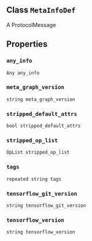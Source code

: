 

## Class  `MetaInfoDef` 
A ProtocolMessage



## Properties


###  `any_info` 
 `Any any_info` 



###  `meta_graph_version` 
 `string meta_graph_version` 



###  `stripped_default_attrs` 
 `bool stripped_default_attrs` 



###  `stripped_op_list` 
 `OpList stripped_op_list` 



###  `tags` 
 `repeated string tags` 



###  `tensorflow_git_version` 
 `string tensorflow_git_version` 



###  `tensorflow_version` 
 `string tensorflow_version` 

